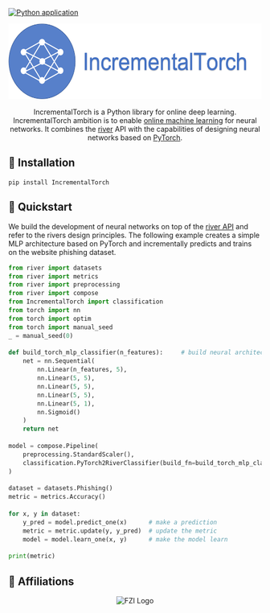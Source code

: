 [![Python application](https://github.com/kulbachcedric/IncrementalTorch/actions/workflows/python-app.yml/badge.svg?branch=master)](https://github.com/kulbachcedric/IncrementalTorch/actions/workflows/python-app.yml)

<p align="center">
  <img height="150px" src="docs/img/logo.png" alt="incremental dl logo">
</p>

<p align="center">
    IncrementalTorch is a Python library for online deep learning.
    IncrementalTorch ambition is to enable <a href="https://www.wikiwand.com/en/Online_machine_learning">online machine learning</a> for neural networks.
    It combines the <a href="https://www.riverml.xyz">river</a> API with the capabilities of designing neural networks based on <a href="https://pytorch.org">PyTorch</a>. 
</p>

## 💈 Installation
```shell
pip install IncrementalTorch
```

## 🍫 Quickstart
We build the development of neural networks on top of the <a href="https://www.riverml.xyz">river API</a> and refer to the rivers design principles.
The following example creates a simple MLP architecture based on PyTorch and incrementally predicts and trains on the website phishing dataset.
```python
from river import datasets
from river import metrics
from river import preprocessing
from river import compose
from IncrementalTorch import classification
from torch import nn
from torch import optim
from torch import manual_seed
_ = manual_seed(0)

def build_torch_mlp_classifier(n_features):     # build neural architecture
    net = nn.Sequential(
        nn.Linear(n_features, 5),
        nn.Linear(5, 5),
        nn.Linear(5, 5),
        nn.Linear(5, 5),
        nn.Linear(5, 1),
        nn.Sigmoid()
    )
    return net

model = compose.Pipeline(
    preprocessing.StandardScaler(),
    classification.PyTorch2RiverClassifier(build_fn=build_torch_mlp_classifier,loss_fn='bce',optimizer_fn=optim.Adam,learning_rate=1e-3)
) 

dataset = datasets.Phishing()
metric = metrics.Accuracy()

for x, y in dataset:
    y_pred = model.predict_one(x)      # make a prediction
    metric = metric.update(y, y_pred)  # update the metric
    model = model.learn_one(x, y)      # make the model learn

print(metric)
```

## 🏫 Affiliations
<p align="center">
    <img src="https://upload.wikimedia.org/wikipedia/de/thumb/4/44/Fzi_logo.svg/1200px-Fzi_logo.svg.png?raw=true" alt="FZI Logo" height="200"/>
</p>
